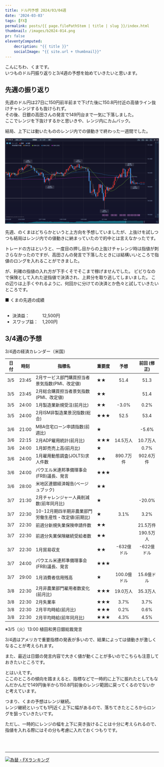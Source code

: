 ```yaml
---
title: ドル円予想 2024/03/04週
date: '2024-03-03'
tags: [FX]
permalink: posts/{{ page.filePathStem | title | slug }}/index.html
thumbnail: /images/b2024-014.png
pr: false
eleventyComputed:
    decription: "{{ title }}"
    socialImage: "{{ site.url + thumbnail}}"
---
```


こんにちわ、くまです。<br/>
いつものドル円振り返りと3/4週の予想を始めていきたいと思います。

## 先週の振り返り

先週のドル円は27日に150円前半前まで下げた後に150.8円付近の高値ライン抜けチャレンジするも抜けられず。<br/>
その後、日銀の高田さんの発言で149円台まで一気に下落しました。<br/>
ここでレンジを下抜けするかと思いきや、レンジ内にカムバック。

結局、上下には動いたもののレンジ内での値動きで終わった一週間でした。

![](/images/b2024-014-01.png)

先週、のくまはどちらかというと上方向を予想していましたが、上抜けを試しつつも結局はレンジ内での値動きに納まっていたので的中とは言えなかったです。

トレードの方はというと、一度目の押し目からの上抜けチャレンジ時は指値が刺さらなかったのですが、高田さんの発言で下落したときには結構いいところで指値のロングを入れることができました。

が、利確の指値の入れ方が下手くそでそこまで稼げませんでした。
ビビりなので保険として入れた逆指値で決済され、上昇分を取り逃してしまいました。
この辺りは上手くやれるように、何回かに分けての決済とか色々と試していきたいところです。

■ くまの先週の成績
<br/>
<br/>
- 決済益：　　　12,500円
- スワップ益：　1,200円


## 3/4週の予想

3/4週の経済カレンダー（米国）

| 日付 | 時刻 | 指標名 | 重要度 | 予想 | 前回 (修正) |
|---|---|---|---|:---:|:---:|
| 3/5 | 23:45 | 2月サービス部門購買担当者景気指数(PMI、改定値) | ★★ | 51.4 | 51.3 |
| 3/5 | 23:45 | 2月総合購買担当者景気指数(PMI、改定値) | ★★ |  | 51.4 |
| 3/5 | 24:00 | 1月製造業新規受注(前月比) | ★★ | -3.0% | 0.2% |
| 3/5 | 24:00 | 2月ISM非製造業景況指数(総合) | ★★★ | 52.5 | 53.4 |
| 3/6 | 21:00 | MBA住宅ローン申請指数(前週比) | ★ |  | -5.6% |
| 3/6 | 22:15 | 2月ADP雇用統計(前月比) | ★★★ | 14.5万人 | 10.7万人 |
| 3/6 | 24:00 | 1月卸売売上高(前月比) | ★ |  | 0.7% |
| 3/6 | 24:00 | 1月雇用動態調査(JOLTS)求人件数 | ★★ | 890.7万件 | 902.6万件 |
| 3/6 | 24:00 | パウエル米連邦準備理事会(FRB)議長、発言 | ★★★ |  |  |
| 3/6 | 28:00 | 米地区連銀経済報告(ベージュブック) | ★★ |  |  |
| 3/7 | 21:30 | 2月チャレンジャー人員削減数(前年同月比) | ★ |  | -20.0% |
| 3/7 | 22:30 | 10-12月期四半期非農業部門労働生産性・改定値(前期比) | ★ | 3.1% | 3.2% |
| 3/7 | 22:30 | 前週分新規失業保険申請件数 | ★★ |  | 21.5万件 |
| 3/7 | 22:30 | 前週分失業保険継続受給者数 | ★★ |  | 190.5万人 |
| 3/7 | 22:30 | 1月貿易収支 | ★★ | -632億ドル | -622億ドル |
| 3/7 | 24:00 | パウエル米連邦準備理事会(FRB)議長、発言 | ★★★ |  |  |
| 3/7 | 29:00 | 1月消費者信用残高 | ★ | 100.0億ドル | 15.6億ドル |
| 3/8 | 22:30 | 2月非農業部門雇用者数変化(前月比) | ★★★ | 19.0万人 | 35.3万人 |
| 3/8 | 22:30 | 2月失業率 | ★★★ | 3.7% | 3.7% |
| 3/8 | 22:30 | 2月平均時給(前月比) | ★★★ | 0.2% | 0.6% |
| 3/8 | 22:30 | 2月平均時給(前年同月比) | ★★★ | 4.3% | 4.5% |

※3/5（火）13:00 植田和男日銀総裁発言

3/4週はアメリカで重要指標の発表が多いので、結果によっては値動きが激しくなることが考えられます。

また、最近は日銀の発言内容で大きく値が動くことが多いのでこちらも注意しておきたいところです。

とはいえです。<br/>
ここのところの傾向を踏まえると、指標などで一時的に上下に振れたとしてもなんだかんだで149円後半から150.8円前後のレンジ範囲に戻ってくるのでないかと考えています。

つまり、くまの予想はレンジ継続。<br/>
レンジ継続といっても1円近く上下に幅があるので、落ちてきたところからロングを狙っていきたいです。

ただし、一時的にレンジの幅を上下に突き抜けることは十分に考えられるので、指値を入れる際にはその分も考慮に入れておくつもりです。

<br/>
<br/>
<hr/>



<a href="https://blog.with2.net/link/?id=2111205&cid=1532" title="為替・FXランキング"><img alt="為替・FXランキング" width="110" height="31" src="https://blog.with2.net/img/banner/c/banner_1/br_c_1532_1.gif"></a>